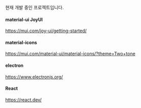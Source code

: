 현재 개발 중인 프로젝트입니다.

#### material-ui JoyUI
https://mui.com/joy-ui/getting-started/

#### material-icons
https://mui.com/material-ui/material-icons/?theme=Two+tone

#### electron
https://www.electronjs.org/

#### React
https://react.dev/

